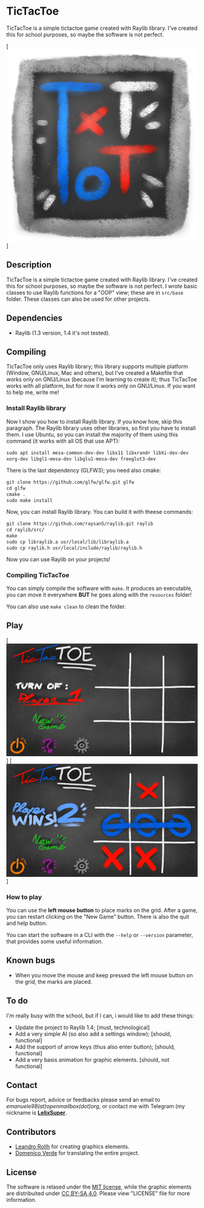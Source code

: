 # TicTacToe

TicTacToe is a simple tictactoe game created with Raylib library. I've created this for school purposes, so maybe the software is not perfect.

[![TicTacToe](resources/icon.png)]

## Description

TicTacToe is a simple tictactoe game created with Raylib library. I've created this for school purposes, so maybe the software is not perfect. I wrote basic classes to use Raylib functions for a "OOP" view; these are in `src/base` folder. These classes can also be used for other projects.

## Dependencies

* Raylib (1.3 version, 1.4 it's not tested).

## Compiling

TicTacToe only uses Raylib library; this library supports multiple platform (Window, GNU/Linux, Mac and others), but I've created a Makefile that works only on GNU/Linux (because I'm learning to create it); thus TicTacToe works with all platform, but for now it works only on GNU/Linux. If you want to help me, write me!

### Install Raylib library
Now I show you how to install Raylib library. If you know how, skip this paragraph.
The Raylib library uses other libraries, so first you have to install them. I use Ubuntu, so you can install the majority of them using this command (it works with all OS that use APT):

    sudo apt install mesa-common-dev-dev libx11 libxrandr libXi-dev-dev xorg-dev libgl1-mesa-dev libglu1-mesa-dev freeglut3-dev
    
There is the last dependency (GLFW3); you need also cmake:
    
    git clone https://github.com/glfw/glfw.git glfw
    cd glfw
    cmake .
    sudo make install
    
Now, you can install Raylib library. You can build it with theese commands:

    git clone https://github.com/raysan5/raylib.git raylib
    cd raylib/src/
    make
    sudo cp libraylib.a usr/local/lib/libraylib.a
    sudo cp raylib.h usr/local/include/raylib/raylib.h

Now you can use Raylib on your projects!

### Compiling TicTacToe

You can simply compile the software with `make`. It produces an executable, you can move it everywhere **BUT** he goes along with the `resources` folder!

You can also use `make clean` to clean the folder.

## Play

[![DefaultScreen](screenshots/default.png)]
[![WinningScreen](screenshots/win.png)]

### How to play
You can use the **left mouse button** to place marks on the grid. After a game, you can restart clicking on the "New Game" button. There is also the quit and help button.

You can start the software in a CLI with the `--help` or `--version` parameter, that provides some useful information.

## Known bugs

* When you move the mouse and keep pressed the left mouse button on the grid, the marks are placed.

## To do

I'm really busy with the school, but if I can, i would like to add these things:
* Update the project to Raylib 1.4; [must, technological]
* Add a very simple AI (so also add a settings window); [should, functional]
* Add the support of arrow keys (thus also enter button); [should, functional]
* Add a very basis animation for graphic elements. [should, not functional]

## Contact

For bugs report, advice or feedbacks please send an email to *emanuele98(at)openmailbox(dot)org*, or contact me with Telegram (my nickname is [**LelixSuper**](http://telegram.me/LelixSuper).

## Contributors

* [Leandro Rolih](http://ilresanmto.deviantart.com/) for creating graphics elements.
* [Domenico Verde](https://github.com/LordRibblesdale) for translating the entire project.

## License

The software is relased under the [MIT license](https://opensource.org/licenses/MIT), while the graphic elements are distribuited under [CC BY-SA 4.0](https://creativecommons.org/licenses/by-sa/4.0/). Please view "LICENSE" file for more information.
